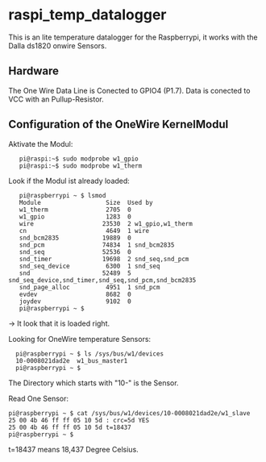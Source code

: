 raspi_temp_datalogger
=====================
This is an lite temperature datalogger for the Raspberrypi, it works with the Dalla ds1820 onwire Sensors.

Hardware
--------------
The One Wire Data Line is Conected to GPIO4 (P1.7).
Data is conected to VCC with an Pullup-Resistor.


Configuration of the OneWire KernelModul
--------------

Aktivate the Modul:
```
   pi@raspi:~$ sudo modprobe w1_gpio
   pi@raspi:~$ sudo modprobe w1_therm
```
Look if the Modul ist already loaded:
```
   pi@raspberrypi ~ $ lsmod
   Module                  Size  Used by
   w1_therm                2705  0 
   w1_gpio                 1283  0 
   wire                   23530  2 w1_gpio,w1_therm
   cn                      4649  1 wire
   snd_bcm2835            19889  0 
   snd_pcm                74834  1 snd_bcm2835
   snd_seq                52536  0 
   snd_timer              19698  2 snd_seq,snd_pcm
   snd_seq_device          6300  1 snd_seq
   snd                    52489  5 snd_seq_device,snd_timer,snd_seq,snd_pcm,snd_bcm2835
   snd_page_alloc          4951  1 snd_pcm
   evdev                   8682  0 
   joydev                  9102  0 
   pi@raspberrypi ~ $ 
``` 
 -> It look that it is loaded right.
 
 Looking for OneWire temperature Sensors:
 ```
   pi@raspberrypi ~ $ ls /sys/bus/w1/devices
   10-0008021dad2e  w1_bus_master1
   pi@raspberrypi ~ $
 ```
 The Directory which starts with  "10-" is the Sensor.
 
 Read One Sensor:
  ```
 pi@raspberrypi ~ $ cat /sys/bus/w1/devices/10-0008021dad2e/w1_slave
 25 00 4b 46 ff ff 05 10 5d : crc=5d YES
 25 00 4b 46 ff ff 05 10 5d t=18437
 pi@raspberrypi ~ $ 
  ```
  
 t=18437 means 18,437 Degree Celsius.